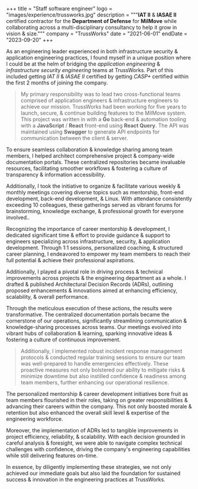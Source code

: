 +++
title = "Staff software engineer"
logo = "images/experience/trussworks.jpg"
description = """**IAT II** & **IASAE II** certified contractor for the **Department of Defense** for **MilMove** while collaborating across a multi-disciplinary consultancy to help it grow in vision & size."""
company = "TrussWorks"
date = "2021-06-01"
endDate = "2023-09-20"
+++

As an engineering leader experienced in both infrastructure security &
application engineering practices, I found myself in a unique position where I
could be at the helm of bridging the *application engineering* & *infrastructure
security engineering* teams at TrussWorks. Part of this included getting *IAT
II* & *IASAE II* certified by getting *CASP+* certified within the first 2
months of joining the company.

> My primary responsibility was to lead two cross-functional teams comprised of
> application engineers & infrastructure engineers to achieve our mission.
> TrussWorks had been working for five years to launch, secure, & continue
> building features to the MilMove system. This project was written in with a
> **Go** back-end & automation tooling with a **JavaScript** / **React**
> front-end using **React Query**. The API was maintained using **Swagger** to
> generate API endpoints for communication between the client & server.

To ensure seamless collaboration & knowledge sharing among team members, I
helped architect comprehensive project & company-wide documentation portals.
These centralized repositories became invaluable resources, facilitating
smoother workflows & fostering a culture of transparency & information
accessibility.

Additionally, I took the initiative to organize & facilitate various weekly
& monthly meetings covering diverse topics such as mentorship, front-end
development, back-end development, & Linux. With attendance consistently
exceeding 10 colleagues, these gatherings served as vibrant forums for
brainstorming, knowledge exchange, & professional growth for everyone
involved..

Recognizing the importance of career mentorship & development, I dedicated
significant time & effort to provide guidance & support to engineers
specializing across infrastructure, security, & application development.
Through 1:1 sessions, personalized coaching, & structured career planning, I
endeavored to empower my team members to reach their full potential & achieve
their professional aspirations.

Additionally, I played a pivotal role in driving process & technical
improvements across projects & the engineering department as a whole. I drafted
& published Architectural Decision Records (ADRs), outlining proposed
enhancements & innovations aimed at enhancing efficiency, scalability, & overall
performance.

Through the meticulous execution of these actions, the results were
transformative. The centralized documentation portals became the cornerstone of
our operations, significantly streamlining communication & knowledge-sharing
processes across teams. Our meetings evolved into vibrant hubs of collaboration
& learning, sparking innovative ideas & fostering a culture of continuous
improvement.

> Additionally, I implemented robust incident response management protocols &
> conducted regular training sessions to ensure our team was well-prepared to
> handle emergencies effectively. These proactive measures not only bolstered
> our ability to mitigate risks & minimize downtime but also instilled
> confidence & readiness among team members, further enhancing our operational
> resilience.

The personalized mentorship & career development initiatives bore fruit as
team members flourished in their roles, taking on greater responsibilities &
advancing their careers within the company. This not only boosted morale &
retention but also enhanced the overall skill level & expertise of the
engineering workforce.

Moreover, the implementation of ADRs led to tangible improvements in project
efficiency, reliability, & scalability. With each decision grounded in careful
analysis & foresight, we were able to navigate complex technical challenges
with confidence, driving the company's engineering capabilities while still
delivering features on-time.

In essence, by diligently implementing these strategies, we not only achieved
our immediate goals but also laid the foundation for sustained success &
innovation in the engineering practices at TrussWorks.
